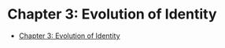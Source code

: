 # Chapter 3: Evolution of Identity

- [Chapter 3: Evolution of Identity](#chapter-3-evolution-of-identity)
